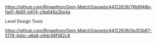 
https://github.com/Rimaethon/Gem-Match3/assets/44122638/76b6f48b-fad1-4b65-b874-c9a646a2be4a

Level Design Tools 


https://github.com/Rimaethon/Gem-Match3/assets/44122638/0a3f3b87-5178-4dec-a6a6-e9dc98f582c8

